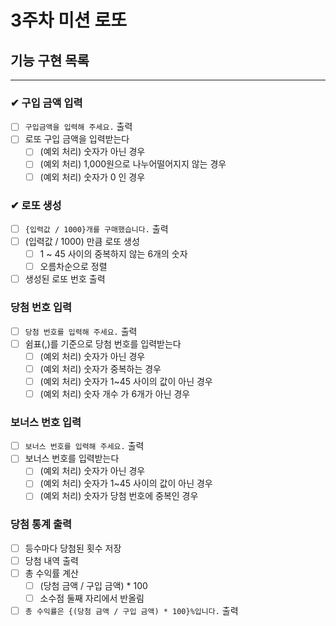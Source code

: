# 3주차 미션 로또

## 기능 구현 목록

---

### ✔ 구입 금액 입력

- [ ] `구입금액을 입력해 주세요.` 출력
- [ ] 로또 구입 금액을 입력받는다
    - [ ] (예외 처리) 숫자가 아닌 경우
    - [ ] (예외 처리) 1,000원으로 나누어떨어지지 않는 경우
    - [ ] (예외 처리) 숫자가 0 인 경우

### ✔ 로또 생성

- [ ] `{입력값 / 1000}개를 구매했습니다.` 출력
- [ ] (입력값 / 1000) 만큼 로또 생성
    - [ ] 1 ~ 45 사이의 중복하지 않는 6개의 숫자
    - [ ] 오름차순으로 정렬
- [ ] 생성된 로또 번호 출력

### 당첨 번호 입력

-[ ] `당첨 번호를 입력해 주세요.` 출력
-[ ] 쉼표(,)를 기준으로 당첨 번호를 입력받는다
    - [ ] (예외 처리) 숫자가 아닌 경우
    - [ ] (예외 처리) 숫자가 중복하는 경우
    - [ ] (예외 처리) 숫자가 1~45 사이의 값이 아닌 경우
    - [ ] (예외 처리) 숫자 개수 가 6개가 아닌 경우

### 보너스 번호 입력

-[ ] `보너스 번호를 입력해 주세요.` 출력
-[ ] 보너스 번호를 입력받는다
    - [ ] (예외 처리) 숫자가 아닌 경우
    - [ ] (예외 처리) 숫자가 1~45 사이의 값이 아닌 경우
    - [ ] (예외 처리) 숫자가 당첨 번호에 중복인 경우

### 당첨 통계 출력

-[ ] 등수마다 당첨된 횟수 저장
-[ ] 당첨 내역 출력
-[ ] 총 수익률 계산
    -[ ] (당첨 금액 / 구입 금액) * 100
    -[ ] 소수점 둘째 자리에서 반올림
- [ ] `총 수익률은 {(당첨 금액 / 구입 금액) * 100}%입니다.` 출력